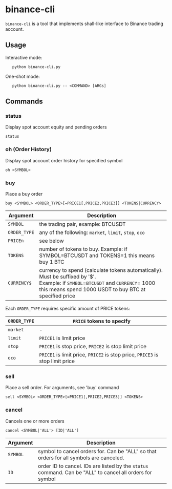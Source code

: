 # binance-cli

`binance-cli` is a tool that implements shall-like interface to Binance trading account. 

## Usage

Interactive mode:

```
   python binance-cli.py 
```

One-shot mode:

```
   python binance-cli.py -- <COMMAND> [ARGs]
```

## Commands

### status

Display spot account equity and pending orders

```
status
```

### oh (Order History)

Display spot account order history for specified symbol

```
oh <SYMBOL>
```

### buy

Place a buy order

```
buy <SYMBOL> <ORDER_TYPE>[=PRICE1[,PRICE2,PRICE3]] <TOKENS|CURRENCY>
```

| Argument        | Description |
| --------------- | ----------- |
| `SYMBOL`        | the trading pair, example: BTCUSDT
| `ORDER_TYPE`    | any of the following: `market`, `limit`, `stop`, `oco`
| `PRICEn`        | see below
| `TOKENS`        | number of tokens to buy. Example: if SYMBOL=BTCUSDT and TOKENS=1 this means buy 1 BTC
| `CURRENCY$`     | currency to spend (calculate tokens automatically). Must be suffixed by '$'. <br> Example: if `SYMBOL`=`BTCUSDT` and `CURRENCY`= 1000 this means spend 1000 USDT to buy BTC at specified price |

Each `ORDER_TYPE` requires specific amount of PRICE tokens:

| `ORDER_TYPE` | `PRICE` tokens to specify |
| -------------|---------------------------|
| `market`     | -
| `limit`      | `PRICE1` is limit price
| `stop`       | `PRICE1` is stop price,  `PRICE2` is stop limit price
| `oco`        | `PRICE1` is limit price, `PRICE2` is stop price, `PRICE3` is stop limit price

### sell

Place a sell order. For arguments, see 'buy' command

```
sell <SYMBOL> <ORDER_TYPE>[=PRICE1[,PRICE2,PRICE3]] <TOKENS>
```

### cancel

Cancels one or more orders

```
cancel <SYMBOL|'ALL'> [ID|'ALL']
```

| Argument        | Description |
| --------------- | ----------- |
| `SYMBOL`        | symbol to cancel orders for. Can be "ALL" so that orders for all symbols are canceled.
| `ID`            | order ID to cancel.  IDs are listed by the `status` command. Can be "ALL" to cancel all orders for symbol
